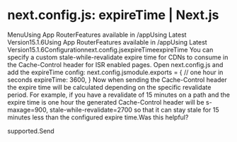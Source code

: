 # next.config.js: expireTime | Next.js

<p>MenuUsing App RouterFeatures available in /appUsing Latest Version15.1.6Using App RouterFeatures available in /appUsing Latest Version15.1.6Configurationnext.config.jsexpireTimeexpireTime
You can specify a custom stale-while-revalidate expire time for CDNs to consume in the Cache-Control header for ISR enabled pages.
Open next.config.js and add the expireTime config:
next.config.jsmodule.exports = {
// one hour in seconds
expireTime: 3600,
}
Now when sending the Cache-Control header the expire time will be calculated depending on the specific revalidate period.
For example, if you have a revalidate of 15 minutes on a path and the expire time is one hour the generated Cache-Control header will be s-maxage=900, stale-while-revalidate=2700 so that it can stay stale for 15 minutes less than the configured expire time.Was this helpful?</p>
<p>supported.Send</p>
